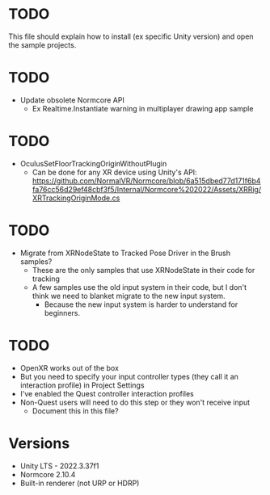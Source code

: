 # TODO
This file should explain how to install (ex specific Unity version) and open the sample projects.

# TODO
* Update obsolete Normcore API
	* Ex Realtime.Instantiate warning in multiplayer drawing app sample

# TODO
* OculusSetFloorTrackingOriginWithoutPlugin
	* Can be done for any XR device using Unity's API: https://github.com/NormalVR/Normcore/blob/6a515dbed77d171f6b4fa76cc56d29ef48cbf3f5/Internal/Normcore%202022/Assets/XRRig/XRTrackingOriginMode.cs

# TODO
* Migrate from XRNodeState to Tracked Pose Driver in the Brush samples?
	* These are the only samples that use XRNodeState in their code for tracking
	* A few samples use the old input system in their code, but I don't think we need to blanket migrate to the new input system.
		* Because the new input system is harder to understand for beginners.

# TODO
* OpenXR works out of the box
* But you need to specify your input controller types (they call it an interaction profile) in Project Settings
* I've enabled the Quest controller interaction profiles
* Non-Quest users will need to do this step or they won't receive input
	* Document this in this file?

# Versions
* Unity LTS - 2022.3.37f1
* Normcore 2.10.4
* Built-in renderer (not URP or HDRP)
